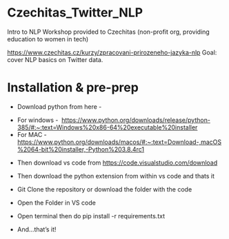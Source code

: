 # Czechitas_Twitter_NLP

Intro to NLP
Workshop provided to Czechitas (non-profit org, providing education to women in tech)

https://www.czechitas.cz/kurzy/zpracovani-prirozeneho-jazyka-nlp
Goal: cover NLP basics on Twitter data.


# Installation & pre-prep

- Download python from here -

* For windows -  https://www.python.org/downloads/release/python-385/#:~:text=Windows%20x86-64%20executable%20installer
* For MAC - https://www.python.org/downloads/macos/#:~:text=Download-,macOS%2064-bit%20installer,-Python%203.8.4rc1

- Then download vs code from https://code.visualstudio.com/download
- Then download the python extension from within vs code and thats it

- Git Clone the repository or download the folder with the code 

- Open the Folder in VS code 
-  Open terminal then do pip install -r requirements.txt 
- And...that’s it!
